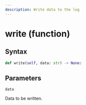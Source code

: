 ```yaml
---
description: Write data to the log
---
```


# write (function)

## Syntax

```python
def write(self, data: str) -> None:
```

## Parameters

`data`

Data to be written.
